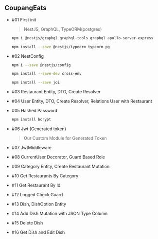 ## CoupangEats

- #01 First init

  > NestJS, GraphQL, TypeORM(postgres)

  ```bash
  npm i @nestjs/graphql graphql-tools graphql apollo-server-express

  npm install --save @nestjs/typeorm typeorm pg
  ```

- #02 NestConfig

  ```bash
  npm i --save @nestjs/config

  npm install --save-dev cross-env

  npm install --save joi
  ```

- #03 Restaurant Entity, DTO, Create Resolver

- #04 User Entity, DTO, Create Resolver, Relations User with Restaurant

- #05 Hashed Password

  ```bash
  npm install bcrypt
  ```

- #06 Jwt (Generated token)

  > Our Custom Module for Generated Token

- #07 JwtMiddleware

- #08 CurrentUser Decorator, Guard Based Role

- #09 Category Entity, Create Restaurant Mutation

- #10 Get Restaurants By Category

- #11 Get Restaurant By Id

- #12 Logged Check Guard

- #13 Dish, DishOption Entity

- #14 Add Dish Mutation with JSON Type Column

- #15 Delete Dish

- #16 Get Dish and Edit Dish
